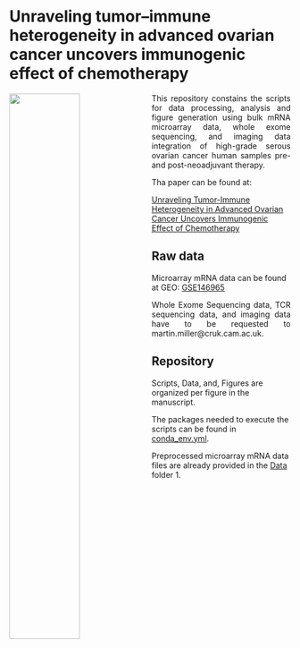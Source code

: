# Unraveling tumor–immune heterogeneity in advanced ovarian cancer uncovers immunogenic effect of chemotherapy

<img src="https://github.com/cansysbio/HGSOC_TME_Heterogeneity/blob/master/Figures/graphical_abstract/OVCT_GraphicalAbstract_Rebuttal_ng.png" width="50%" align=left>

<p align="justify">
This repository constains the scripts for data processing, analysis and figure generation using bulk mRNA microarray data, whole exome sequencing, and imaging data integration of high-grade serous ovarian cancer human samples pre- and post-neoadjuvant therapy. 
</p>

Tha paper can be found at: 

[Unraveling Tumor-Immune Heterogeneity in Advanced Ovarian Cancer Uncovers Immunogenic Effect of Chemotherapy](https://www.biorxiv.org/content/10.1101/441428v2)

## Raw data

Microarray mRNA data can be found at GEO: [GSE146965](https://www.ncbi.nlm.nih.gov/geo/query/acc.cgi?acc=GSE146965)

<p align="justify">
Whole Exome Sequencing data, TCR sequencing data, and imaging data have to be requested to martin.miller@cruk.cam.ac.uk.
</p>


## Repository

Scripts, Data, and, Figures are organized per figure in the manuscript.

The packages needed to execute the scripts can be found in [conda_env.yml](https://github.com/cansysbio/HGSOC_TME_Heterogeneity/blob/master/conda_env.yml).

Preprocessed microarray mRNA data files are already provided in the [Data](https://github.com/cansysbio/HGSOC_TME_Heterogeneity/tree/master/Data/1) folder 1.
